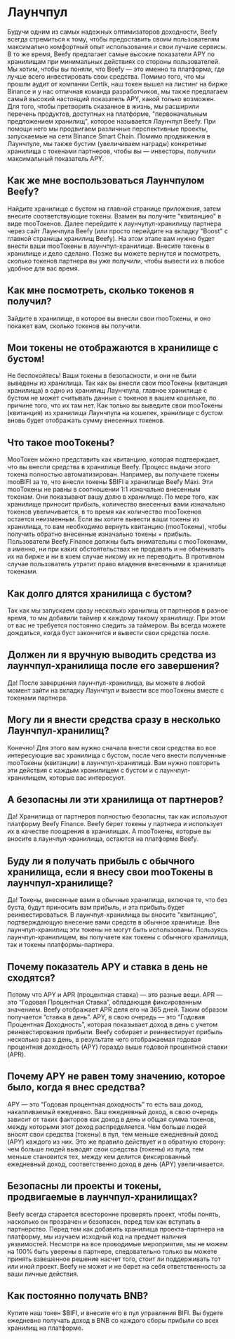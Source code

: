 # Лаунчпул

Будучи одним из самых надежных оптимизаторов доходности, Beefy всегда стремиться к тому, чтобы предоставить своим пользователям максимально комфортный опыт использования и свои лучшие сервисы. В то же время, Beefy предлагает самые высокие показатели APY по хранилищам при минимальных действиях со стороны пользователей. Мы хотим, чтобы вы поняли, что Beefy — это именно та платформа, где лучше всего инвестировать свои средства. Помимо того, что мы прошли аудит от компании Certik, наш токен вышел на листинг на бирже Binance и у нас отличная команда разработчиков, мы также предлагаем самый высокий настоящий показатель APY, какой только возможен. Для того, чтобы претворить сказанное в жизнь, мы расширили перечень продуктов, доступных на платформе, "первоначальным предложением хранилищ", которое называется Лаунчпул Beefy. При помощи него мы продвигаем различные перспективные проекты, запускаемые на сети Binance Smart Chain. Помимо продвижения в Лаунчпуле, мы также бустим (увеличиваем награды) конкретные хранилища c токенами партнеров, чтобы вы — инвесторы, получили максимальный показатель APY.

## Как же мне воспользоваться Лаунчпулом Beefy?

Найдите хранилище с бустом на главной странице приложения, затем внесите соответствующие токены. Взамен вы получите "квитанцию" в виде mooТокенов. Далее перейдите к лаунчупул-хранилищу партнера через сайт Лаунчпула Beefy \(или просто перейдите на вкладку "Boost" с главной страницы хранилищ Beefy\). На этом этапе вам нужно будет внести ваши mooТокены в лаунчпул-хранилище. Внесите токены в хранилище и дело сделано. Позже вы можете вернутся и посмотреть, сколько токенов партнера вы уже получили, чтобы вывести их в любое удобное для вас время.

## Как мне посмотреть, сколько токенов я получил?

Зайдите в хранилище, в которое вы внесли свои mooТокены, и оно покажет вам, сколько токенов вы получили.

## Мои токены не отображаются в хранилище с бустом!

Не беспокойтесь! Ваши токены в безопасности, и они не были выведены из хранилища. Так как вы внесли свои mooТокены \(квитанция хранилища\) в одно из хранилищ Лаунчпула, главное хранилище с бустом не может считывать данные с токенов в вашем кошельке, по причине того, что их там нет. Как только вы выведите свои mooТокены \(квитанция\) из хранилища Лаунчпула на кошелек, хранилище с бустом вновь будет отображать сумму внесенных токенов.

## Что такое mooТокены?

MooТокен можно представить как квитанцию, которая подтверждает, что вы внесли средства в хранилище Beefy. Процесс выдачи этого токена полностью автоматизирован. Например, вы получаете токены mooBIFI за то, что внесли токены $BIFI в хранилище Beefy Maxi. Эти mooТокены не равны в соотношении 1:1 изначально внесенным токенам. Они показывают вашу долю в хранилище. По мере того, как хранилище приносит прибыль, количество внесенных вами изначально токенов увеличивается, в то время как количество mooТокенов остается неизменным. Если вы хотите вывести ваши токены из хранилища, то вам необходимо вернуть квитанцию \(mooТокены\), чтобы получить обратно внесенные изначально токены + прибыль. Пользователи Beefy.Finance должны быть внимательны с mooТокенами, а именно, ни при каких обстоятельствах не продавать и не обменивать их на бирже и ни в коем случае никому их не переводить. В противном случае пользователь утратит право владения внесенными в хранилище токенами.

## Как долго длятся хранилища с бустом?

Так как мы запускаем сразу несколько хранилищ от партнеров в разное время, то мы добавили таймер к каждому такому хранилищу. При этом от вас не требуется постоянно следить за таймером. Вы всегда можете дождаться, когда буст закончится и вывести свои средства после.
## Должен ли я вручную выводить средства из лаунчпул-хранилища после его завершения?

Да! После завершения лаунчпул-хранилища, вы можете в любой момент зайти на вкладку Лаунчпул и вывести все mooТокены вместе с токенами партнера.

## Могу ли я внести средства сразу в несколько Лаунчпул-хранилищ?

Конечно! Для этого вам нужно сначала внести свои средства во все интересующие вас хранилища с бустом, после чего внести полученные mooТокены \(квитанции\) в лаунчпул-хранилища. Вам нужно повторить эти действия с каждым хранилищем с бустом и с лаунчпул-хранилищем, которые вас интересуют.

## А безопасны ли эти хранилища от партнеров?

Да! Хранилища от партнеров полностью безопасны, так как используют платформу Beefy Finance. Beefy берет токены у партнера и использует их в качестве поощрения в хранилищах. А mooТокены, которые вы вносите в лаунчпул-хранилища, остаются на платформе Beefy.

## Буду ли я получать прибыль с обычного хранилища, если я внесу свои mooТокены в лаунчпул-хранилище?

Да! Токены, внесенные вами в обычные хранилища, включая те, что без буста, будут приносить вам прибыль, и эта прибыль будет реинвестироваться. В лаунчпул-хранилища вы вносите "квитанцию", подтверждающую внесение вами средств в обычное хранилище. Вне лаунчпул-хранилищ эти токены не могут быть использованы. Пользуясь лаунчпул-хранилищем, вы получаете как токены с обычного хранилища, так и токены платформы-партнера.

## Почему показатель APY и ставка в день не сходятся?

Потому что APY и APR (процентная ставка) — это разные вещи. APR — это “Годовая Процентная Ставка”, обладающая фиксированным значением. Beefy отображает APR деля его на 365 дней. Таким образом получается “ставка в день”. APY, в свою очередь — это “Годовая Процентная Доходность”, которая показывает доход в день с учетом реинвестирования прибыли. Beefy собирает и реинвестирует прибыль несколько раз в день, в результате чего отображаемая годовая процентная доходность (APY) гораздо выше годовой процентной ставки (APR).

## Почему APY не равен тому значению, которое было, когда я внес средства?

APY — это “Годовая процентная доходность” то есть ваш доход, накапливаемый ежедневно. Ваш ежедневный доход, в свою очередь зависит от таких факторов как доход в день и общая сумма токенов, между которыми этот доход распределяется. Чем больше людей вносят свои средства \(токены\) в пул, тем меньше ежедневный доход (APY) каждого из них. Это же правило действует и в обратную сторону: чем больше людей выводят свои средства \(токены\) из пула, тем меньше становится тех, между кем делится фиксированный ежедневный доход, соответственно доход в день (APY) увеличивается.

## Безопасны ли проекты и токены, продвигаемые в лаунчпул-хранилищах?

Beefy всегда старается всесторонне проверять проект, чтобы понять, насколько он прозрачен и безопасен, перед тем как вступать в партнерство.  Перед тем как добавить хранилища проекта-партнера на платформу, мы изучаем исходный код на предмет наличия уязвимостей. Несмотря на все проводимые мероприятия, мы не можем на 100% быть уверены в партнере, следовательно только вы можете принять взвешенное решение насчет того, стоит ли поддерживать тот или иной проект. Beefy не может и не берет на себя ответственность за ваши личные действия.

## Как постоянно получать BNB?

Купите наш токен $BIFI, и внесите его в пул управления BIFI. Вы будете ежедневно получать доход в BNB со каждого сборы прибыли со всех хранилищ на платформе.

